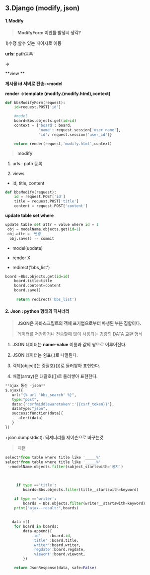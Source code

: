 ## 3.Django (modify, json)



#### 1.Modify

>  **ModifyForm 이벤틀 발생시 생각?**

1)수정 할수 있는 페이지로 이동

**urls**: path등록

**->**

**view **

**게시물 id 서버로 전송->model**

**render ->template (modify.(modify.html),context)**

```python 
def bbsModifyForm(request):
    id=request.POST['id']

    #model
    board=Bbs.objects.get(id=id)
    context = {'board': board,
               'name': request.session['user_name'],
               'id': request.session['user_id']}

    return render(request,'modify.html',context)
```





> **modify**

1) urls  : path 등록

2) views

- id, title, content

```python 
def bbsModify(request):
	id = request.POST['id']
	title = request.POST['title']
	content = request.POST['content']
```



 **update table set where**

```python
update table set attr = value where id = 1
 obj = modelName.objects.get(id=1)
 obj.attr = '변경'
  obj.save() -- commit
```

- model(update)
- render X

- redirect('bbs_list')

```python
board =Bbs.objects.get(id=id)
    board.title=title
    board.content=content
    board.save()
    
     return redirect('bbs_list')
```



#### 2. Json : python 형태의 딕셔너리



> **JSON은 자바스크립트의 객체 표기법으로부터 파생된 부분 집합이다.**
>
> 데이터를 저장하거나 전송할때 많이 사용되는 경량의 DATA 교환 형식

 

1. JSON 데이터는 **name-value** 이름과 값의 쌍으로 이루어진다.

2. JSON 데이터는 쉼표(,)로 나열된다.

3. 객체(object)는 중괄호({})로 둘러쌓아 표현한다.

4. 배열(array)은 대괄호([])로 둘러쌓아 표현한다.



```python
**ajax 통신 -json**
$.ajax({
   url:"{% url 'bbs_search' %}",
   type:"post",
   data:{'csrfmiddlewaretoken':'{{csrf_token}}'},
   dataType:"json",
   success:function(data){
      alert(data)
   }
})
```



+json.dumps(dict): 딕셔너리를 제이슨으로 바꾸는것





> 패턴

```python
select*from table where title like '_____%'
select*from table where title like '_____%'
 ->modelName.objects.filter(subject_startswith='공지')
    
    
    
     if type =='title':
        boards=Bbs.objects.filter(title__startswith=keyword)

    if type =='writer':
        boards = Bbs.objects.filter(writer__startswith=keyword)
    print("ajax--result:",boards)
    
    
   data =[]
    for board in boards:
        data.append({
            'id'    :board.id,
            'title' :board.title,
            'writer':board.writer,
            'regdate':board.regdate,
            'viewcnt':board.viewcnt,
        })

    return JsonResponse(data, safe=False)
```

